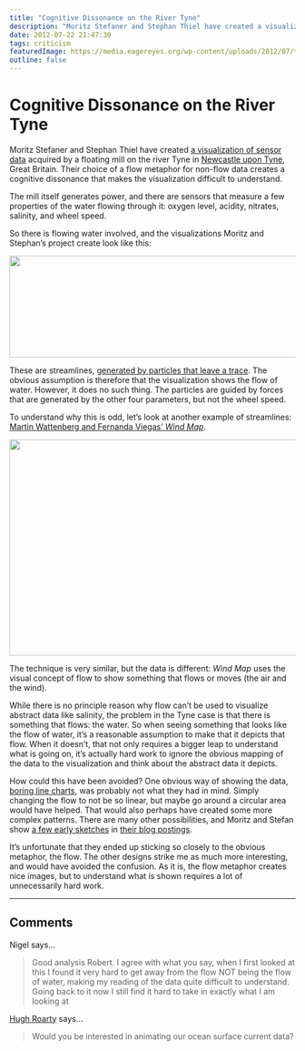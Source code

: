 ```yaml
---
title: "Cognitive Dissonance on the River Tyne"
description: "Moritz Stefaner and Stephan Thiel have created a visualization of sensor data acquired by a floating mill on the river Tyne in Newcastle upon Tyne, Great Britain. Their choice of a flow metaphor for non-flow data creates a cognitive dissonance that makes the visualization difficult to understand."
date: 2012-07-22 21:47:30
tags: criticism
featuredImage: https://media.eagereyes.org/wp-content/uploads/2012/07/tyne.png
outline: false
---
```


# Cognitive Dissonance on the River Tyne

Moritz Stefaner and Stephan Thiel have created <a href="http://www.flowmill.org/tyne">a visualization of sensor data</a> acquired by a floating mill on the river Tyne in <a href="http://en.wikipedia.org/wiki/Newcastle_upon_Tyne">Newcastle upon Tyne</a>, Great Britain. Their choice of a flow metaphor for non-flow data creates a cognitive dissonance that makes the visualization difficult to understand.

The mill itself generates power, and there are sensors that measure a few properties of the water flowing through it: oxygen level, acidity, nitrates, salinity, and wheel speed.

So there is flowing water involved, and the visualizations Moritz and Stephan’s project create look like this:

<p align="center"><img class="aligncenter size-full wp-image-1993" title="Tyne" src="https://media.eagereyes.org/wp-content/uploads/2012/07/tyne.png" alt="" width="600" height="179" /></p>

These are streamlines, <a href="http://well-formed-data.net/archives/782/tyne-simulation-as-visualization">generated by particles that leave a trace</a>. The obvious assumption is therefore that the visualization shows the flow of water. However, it does no such thing. The particles are guided by forces that are generated by the other four parameters, but not the wheel speed.

To understand why this is odd, let’s look at another example of streamlines: <a href="http://hint.fm/wind/">Martin Wattenberg and Fernanda Viegas’ <em>Wind Map</em></a>.

<p align="center"><img class="aligncenter size-full wp-image-1994" title="Wind Map" src="https://media.eagereyes.org/wp-content/uploads/2012/07/wind.png" alt="" width="600" height="380" /></p>

The technique is very similar, but the data is different: <em>Wind Map</em> uses the visual concept of flow to show something that flows or moves (the air and the wind).

While there is no principle reason why flow can’t be used to visualize abstract data like salinity, the problem in the Tyne case is that there is something that flows: the water. So when seeing something that looks like the flow of water, it’s a reasonable assumption to make that it depicts that flow. When it doesn’t, that not only requires a bigger leap to understand what is going on, it’s actually hard work to ignore the obvious mapping of the data to the visualization and think about the abstract data it depicts.

How could this have been avoided? One obvious way of showing the data, <a href="http://www.flowmill.org/streaming">boring line charts</a>, was probably not what they had in mind. Simply changing the flow to not be so linear, but maybe go around a circular area would have helped. That would also perhaps have created some more complex patterns. There are many other possibilities, and Moritz and Stefan show <a href="http://well-formed-data.net/archives/782/tyne-simulation-as-visualization">a few early sketches</a> in <a href="http://www.nand.io/visualisation/tyne">their blog postings</a>.

It’s unfortunate that they ended up sticking so closely to the obvious metaphor, the flow. The other designs strike me as much more interesting, and would have avoided the confusion. As it is, the flow metaphor creates nice images, but to understand what is shown requires a lot of unnecessarily hard work.


<PostedBy />


<aside class="comments">

---
## Comments

Nigel says…
>	Good analysis Robert. I agree with what you say, when I first looked at this I found it very hard to get away from the flow NOT being the flow of water, making my reading of the data quite difficult to understand. Going back to it now I still find it hard to take in exactly what I am looking at

<a href="http://marine.rutgers.edu/cool/maracoos/imagery/" rel="nofollow noopener" target="_blank">Hugh Roarty</a> says…
>	Would you be interested in animating our ocean surface current data?

</aside>

